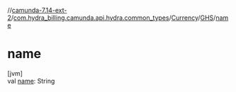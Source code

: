 //[camunda-7.14-ext-2](../../../../index.md)/[com.hydra_billing.camunda.api.hydra.common_types](../../index.md)/[Currency](../index.md)/[GHS](index.md)/[name](name.md)

# name

[jvm]\
val [name](name.md): String
